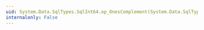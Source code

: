 ```yaml
---
uid: System.Data.SqlTypes.SqlInt64.op_OnesComplement(System.Data.SqlTypes.SqlInt64)
internalonly: False
---
```

